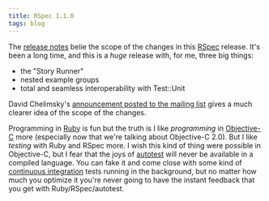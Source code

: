 ```yaml
---
title: RSpec 1.1.0
tags: blog
---
```


The [release notes](http://rubyforge.org/frs/shownotes.php?release_id=17107) belie the scope of the changes in this [RSpec](http://www.wincent.com/knowledge-base/RSpec) release. It's been a long time, and this is a *huge* release with, for me, three big things:

-   the "Story Runner"
-   nested example groups
-   total and seamless interoperability with Test::Unit

David Chelimsky's [announcement posted to the mailing list](http://rubyforge.org/pipermail/rspec-users/2007-December/005009.html) gives a much clearer idea of the scope of the changes.

Programming in [Ruby](http://www.wincent.com/knowledge-base/Ruby) is fun but the truth is I like *programming* in [Objective-C](http://www.wincent.com/knowledge-base/Objective-C) more (especially now that we're talking about Objective-C 2.0). But I like *testing* with Ruby and RSpec more. I wish this kind of thing were possible in Objective-C, but I fear that the joys of [autotest](http://www.wincent.com/knowledge-base/autotest) will never be available in a compiled language. You can fake it and come close with some kind of [continuous integration](http://www.wincent.com/knowledge-base/continuous%20integration) tests running in the background, but no matter how much you optimize it you're never going to have the instant feedback that you get with Ruby/RSpec/autotest.
